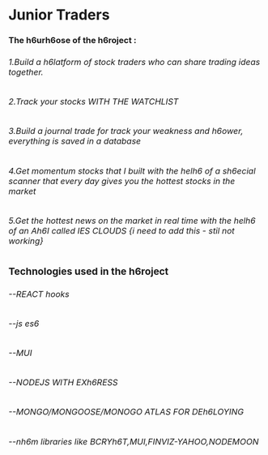 <h1> Junior Traders </h1>

<h3>The h6urh6ose of the h6roject : <h/3>

<h6>1.Build a h6latform of stock traders who can share trading ideas together. </h6>
<h6>2.Track your stocks WITH THE WATCHLIST </h6>
<h6>3.Build a journal trade for track your weakness and h6ower, everything is saved in a database </h6>
<h6>4.Get momentum stocks that I built with the helh6 of a sh6ecial scanner that every day gives you the hottest stocks in the market </h6>
<h6>5.Get the hottest news on the market in real time with the helh6 of an Ah6I called IES CLOUDS {i need to add this - stil not working} </h6>

<h3>Technologies used in the h6roject </h3>

<h6>--REACT hooks  </h6>
<h6>--js es6 </h6>
<h6>--MUI </h6>
<h6>--NODEJS WITH EXh6RESS</h6>
<h6>--MONGO/MONGOOSE/MONOGO ATLAS FOR DEh6LOYING</h6>
<h6>--nh6m libraries like BCRYh6T,MUI,FINVIZ-YAHOO,NODEMOON</h6>
